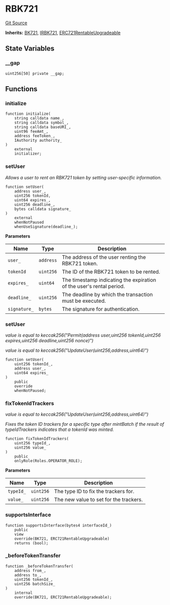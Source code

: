 # RBK721
[Git Source](https://github.com/ContractLabs/foundry-bountykinds-contract/blob/67e6855d3beabdf242cc0b51d9e53b087a5235b9/src/mainnet/RBK721.sol)

**Inherits:**
[BK721](/src/mainnet/BK721.sol/abstract.BK721.md), [IRBK721](/src/interfaces/IRBK721.sol/interface.IRBK721.md), [ERC721RentableUpgradeable](/src/oz-custom/oz-upgradeable/token/ERC721/extensions/ERC721RentableUpgradeable.sol/abstract.ERC721RentableUpgradeable.md)


## State Variables
### __gap

```solidity
uint256[50] private __gap;
```


## Functions
### initialize


```solidity
function initialize(
    string calldata name_,
    string calldata symbol_,
    string calldata baseURI_,
    uint96 feeAmt_,
    address feeToken_,
    IAuthority authority_
)
    external
    initializer;
```

### setUser

*Allows a user to rent an RBK721 token by setting user-specific
information.*


```solidity
function setUser(
    address user_,
    uint256 tokenId,
    uint64 expires_,
    uint256 deadline_,
    bytes calldata signature_
)
    external
    whenNotPaused
    whenUseSignature(deadline_);
```
**Parameters**

|Name|Type|Description|
|----|----|-----------|
|`user_`|`address`|The address of the user renting the RBK721 token.|
|`tokenId`|`uint256`|The ID of the RBK721 token to be rented.|
|`expires_`|`uint64`|The timestamp indicating the expiration of the user's rental period.|
|`deadline_`|`uint256`|The deadline by which the transaction must be executed.|
|`signature_`|`bytes`|The signature for authentication.|


### setUser

*value is equal to keccak256("Permit(address
user,uint256 tokenId,uint256 expires,uint256
deadline,uint256 nonce)")*

*value is equal to
keccak256("UpdateUser(uint256,address,uint64)")*


```solidity
function setUser(
    uint256 tokenId_,
    address user_,
    uint64 expires_
)
    public
    override
    whenNotPaused;
```

### fixTokenIdTrackers

*value is equal to
keccak256("UpdateUser(uint256,address,uint64)")*

*Fixes the token ID trackers for a specific type after mintBatch
if the result of typeIdTrackers indicates that a tokenId was minted.*


```solidity
function fixTokenIdTrackers(
    uint256 typeId_,
    uint256 value_
)
    public
    onlyRole(Roles.OPERATOR_ROLE);
```
**Parameters**

|Name|Type|Description|
|----|----|-----------|
|`typeId_`|`uint256`|The type ID to fix the trackers for.|
|`value_`|`uint256`|The new value to set for the trackers.|


### supportsInterface


```solidity
function supportsInterface(bytes4 interfaceId_)
    public
    view
    override(BK721, ERC721RentableUpgradeable)
    returns (bool);
```

### _beforeTokenTransfer


```solidity
function _beforeTokenTransfer(
    address from_,
    address to_,
    uint256 tokenId_,
    uint256 batchSize_
)
    internal
    override(BK721, ERC721RentableUpgradeable);
```


